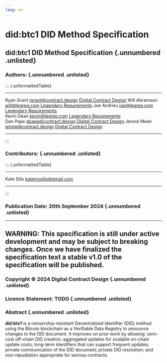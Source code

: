 ```yaml
---
lang: en
...
```


# did:btc1 DID Method Specification

## did:btc1 DID Method Specification {.unnumbered .unlisted}

### Authors: {.unnumbered .unlisted}

::: {.unformattedTable}
------------- ------------------------ ---------------------------------------------------
Ryan Grant    <rgrant@contract.design> [Digital Contract Design](https://contract.design/)
Will Abramson <will@legreq.com>        [Legendary Requirements](https://legreq.com/) 
Joe Andrieu   <joe@legreq.com>         [Legendary Requirements](https://legreq.com/)       
Kevin Dean    <kevin@legreq.com>       [Legendary Requirements](https://legreq.com/)       
Dan Pape      <dpape@contract.design>  [Digital Contract Design](https://contract.design/) 
Jennie Meier  <jennie@contract.design> [Digital Contract Design](https://contract.design/) 
------------- ------------------------ ---------------------------------------------------
:::

### Contributors: {.unnumbered .unlisted}

::: {.unformattedTable}
------------- ------------------------ ---------------------------------------------------
Kate Sills    <katelynsills@gmail.com> 
------------- ------------------------ ---------------------------------------------------
:::

### Publication Date: 20th September 2024 {.unnumbered .unlisted}

---
WARNING: This specification is still under active development and may be subject to breaking
changes. Once we have finalized the specification text a stable v1.0 of the specification 
will be published.
---

### Copyright &copy; 2024 Digital Contract Design {.unnumbered .unlisted}

### Licence Statement: TODO {.unnumbered .unlisted}

### Abstract {.unnumbered .unlisted}

**did:btc1** is a censorship-resistant Decentralized Identifier (DID) method 
using the Bitcoin blockchain as a Verifiable Data Registry to announce changes 
to the DID document. It improves on prior work by allowing: zero-cost off-chain 
DID creation; aggregated updates for scalable on-chain update costs; long-term 
identifiers that can support frequent updates; private communication of the 
DID document; private DID resolution; and non-repudiation appropriate for 
serious contracts.

